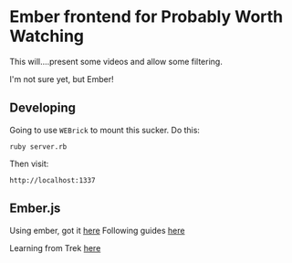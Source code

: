 # Ember frontend for Probably Worth Watching

This will....present some videos and allow some filtering.

I'm not sure yet, but Ember!

## Developing
Going to use `WEBrick` to mount this sucker.  Do this:

    ruby server.rb

Then visit: 

    http://localhost:1337


## Ember.js
Using ember, got it [here](https://raw.github.com/emberjs/ember.js/release-builds/ember-1.0.0-pre.4.js)
Following guides [here](http://emberjs.com/guides/)

Learning from Trek [here](http://trek.github.com/)
